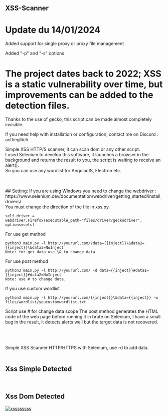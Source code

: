 ## XSS-Scanner

# Update du 14/01/2024
Added support for single proxy or proxy file management

Added "-p" and "-s" options


# The project dates back to 2022; XSS is a static vulnerability over time, but improvements can be added to the detection files.

Thanks to the use of gecko, this script can be made almost completely invisible.

If you need help with installation or configuration, contact me on Discord : actheglitch

Simple XSS HTTP/S scanner, it can scan dom or any other script. <br>I used Selenium to develop this software, it launches a browser in the background and returns the result to you, the script is waiting to receive an alert(). <br>So you can use any wordlist for AngularJS, Electron etc.<br><br>

<br>
## Setting: 
If you are using Windows you need to change the webdriver : <br>
https://www.selenium.dev/documentation/webdriver/getting_started/install_drivers/<br>
You must change the direction of the file in xss.py<br>
      
    self.driver = webdriver.Firefox(executable_path="files/driver/geckodriver", options=sets)
    
For use get method<br>
      
    python3 main.py -l http://yoururl.com/?data={{inject}}\&data2={{inject}}\&data3=NoInject
    Note: for get data use \& to change data.

For use post method

    python3 main.py -l http://yoururl.com/ -d data={{inject}}#data1={{inject}}#data2=NoInject
    Note: use # to change data.


If you use custom wordlist

    python3 main.py -l http://yoururl.com/{{inject}}\&data={{inject}} -w files/wordlist/youcustomwordlist.txt


Script use # for change data scope
The post method generates the HTML code of the web page before running it in brute on Selenium, 
I have a small bug in the result, it detects alerts well but the target data is not recovered.


<br>
<br><br>
Simple XSS Scanner HTTP/HTTPS with Selenium, use -d to add data.<br><br>

## Xss Simple Detected
<a href='https://postimg.cc/PPSTvjzg' target='_blank'><img src='https://i.postimg.cc/6pX3S67p/Capture-d-cran-2022-01-17-17-30-15.png' border='0' alt=''/></a><br><br>

## Xss Dom Detected
<a href='https://postimg.cc/wtq61jSY' target='_blank'><img src='https://i.postimg.cc/bvbdFGgr/xssssssss.png' border='0' alt='xssssssss'/></a>

<br>
